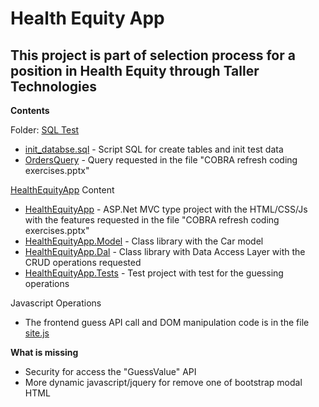 # Health Equity App
## This project is part of selection process for a position in Health Equity through Taller Technologies

**Contents**

Folder: [SQL Test](https://github.com/jmprado/HealthEquityApp/tree/master/SQL%20Test)
- [init_databse.sql](https://github.com/jmprado/HealthEquityApp/blob/master/SQL%20Test/init_database.sql) - Script SQL for create tables and init test data
- [OrdersQuery](https://github.com/jmprado/HealthEquityApp/blob/master/SQL%20Test/OrdersQuery.sql) - Query requested in the file "COBRA refresh coding exercises.pptx"

[HealthEquityApp](https://github.com/jmprado/HealthEquityApp/tree/master/HealthEquityApp) Content
- [HealthEquityApp](https://github.com/jmprado/HealthEquityApp/tree/master/HealthEquityApp/HealthEquityApp) - ASP.Net MVC type project with the HTML/CSS/Js with the features requested in the file "COBRA refresh coding exercises.pptx"
- [HealthEquityApp.Model](https://github.com/jmprado/HealthEquityApp/tree/master/HealthEquityApp/HealthEquityApp.Model) - Class library with the Car model
- [HealthEquityApp.Dal](https://github.com/jmprado/HealthEquityApp/tree/master/HealthEquityApp/HealthEquityApp.Dal) - Class library with Data Access Layer with the CRUD operations requested
- [HealthEquityApp.Tests](https://github.com/jmprado/HealthEquityApp/tree/master/HealthEquityApp/HealthEquityApp.Tests) - Test project with test for the guessing operations

Javascript Operations
- The frontend guess API call and DOM manipulation code is in the file [site.js](https://github.com/jmprado/HealthEquityApp/blob/master/HealthEquityApp/HealthEquityApp/wwwroot/js/site.js)


**What is missing**
- Security for access the "GuessValue" API
- More dynamic javascript/jquery for remove one of bootstrap modal HTML